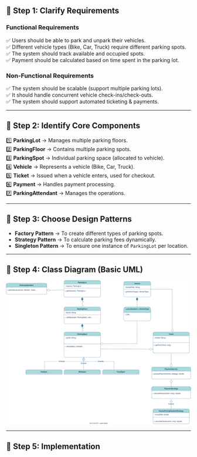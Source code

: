 ## 🔹 Step 1: Clarify Requirements

### Functional Requirements

✅ Users should be able to park and unpark their vehicles.  
✅ Different vehicle types (Bike, Car, Truck) require different parking spots.  
✅ The system should track available and occupied spots.  
✅ Payment should be calculated based on time spent in the parking lot.

### Non-Functional Requirements

✅ The system should be scalable (support multiple parking lots).  
✅ It should handle concurrent vehicle check-ins/check-outs.  
✅ The system should support automated ticketing & payments.

---

## 🔹 Step 2: Identify Core Components

1️⃣ **ParkingLot** → Manages multiple parking floors.  
2️⃣ **ParkingFloor** → Contains multiple parking spots.  
3️⃣ **ParkingSpot** → Individual parking space (allocated to vehicle).  
4️⃣ **Vehicle** → Represents a vehicle (Bike, Car, Truck).  
5️⃣ **Ticket** → Issued when a vehicle enters, used for checkout.  
6️⃣ **Payment** → Handles payment processing.  
7️⃣ **ParkingAttendant** → Manages the operations.

---

## 🔹 Step 3: Choose Design Patterns

- **Factory Pattern** → To create different types of parking spots.
- **Strategy Pattern** → To calculate parking fees dynamically.
- **Singleton Pattern** → To ensure one instance of `ParkingLot` per location.

---

## 🔹 Step 4: Class Diagram (Basic UML)

![alt text](<Class Diagram.svg>)

---

## 🔹 Step 5: Implementation

